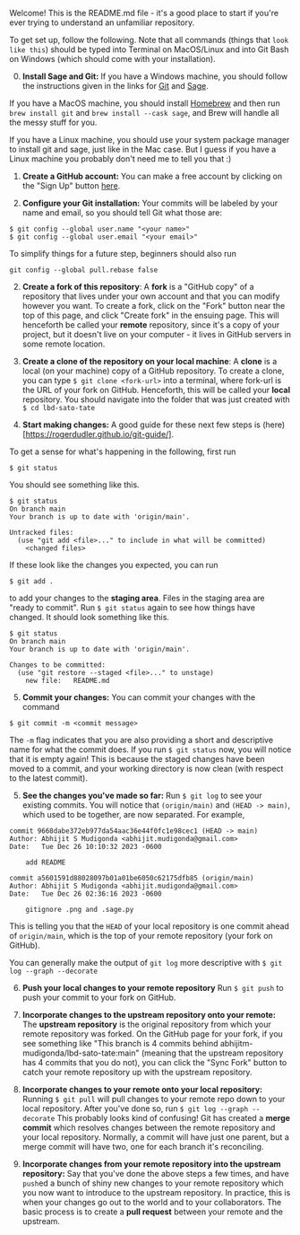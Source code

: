 Welcome! This is the README.md file - it's a good place to start
if you're ever trying to understand an unfamiliar repository.


To get set up, follow the following. Note that all commands (things
that `look like this`) should be typed into Terminal on MacOS/Linux and 
into Git Bash on Windows (which should come with your installation). 

0. **Install Sage and Git:** If you have a Windows machine, you should follow the 
instructions given in the links for 
[Git](https://git-scm.com/book/en/v2/Getting-Started-Installing-Git) 
and [Sage](https://doc.sagemath.org/html/en/installation/index.html). 

If you have a MacOS machine, you should install [Homebrew](https://brew.sh/) 
and then run `brew install git` and `brew install --cask sage`, 
and Brew will handle all the messy stuff for you. 

If you have a Linux machine, you should use your system package manager
to install git and sage, just like in the Mac case.
But I guess if you have a Linux machine you probably don't need me to tell you that :) 

1. **Create a GitHub account:** You can make a free account by clicking on the 
"Sign Up" button [here](https://github.com/). 

2. **Configure your Git installation:** Your commits will be labeled by your 
name and email, so you should tell Git what those are:
```
$ git config --global user.name "<your name>"
$ git config --global user.email "<your email>"
```
To simplify things for a future step, beginners should also run
```
git config --global pull.rebase false
```

2. **Create a fork of this repository**: A **fork** is a "GitHub copy" 
of a repository that lives under your own account and that you can 
modify however you want. To create a fork, click on the "Fork"
button near the top of this page, and click "Create fork" in the ensuing
page. This will henceforth be called your **remote** repository, since it's
a copy of your project, but it doesn't live on your computer - it lives in
GitHub servers in some remote location.

3. **Create a clone of the repository on your local machine**: 
A **clone** is a local (on your machine) copy of a GitHub repository. 
To create a clone, you can type 
```$ git clone <fork-url>```
into a terminal, where fork-url is the URL of your fork on GitHub.
Henceforth, this will be called your **local** repository. 
You should navigate into the folder that was just created with
```$ cd lbd-sato-tate```

4. **Start making changes:** A good guide for these next few steps is
(here)[https://rogerdudler.github.io/git-guide/]. 

To get a sense for what's happening in the following, first run
```
$ git status
```
You should see something like this.
```
$ git status
On branch main
Your branch is up to date with 'origin/main'.

Untracked files:
  (use "git add <file>..." to include in what will be committed)
    <changed files>
```
If these look like the changes you expected, you can run
```
$ git add .
```
to add your changes to the **staging area**. Files in the staging area
are "ready to commit". Run `$ git status` again to see how things have changed.
It should look something like this.
```
$ git status
On branch main
Your branch is up to date with 'origin/main'.

Changes to be committed:
  (use "git restore --staged <file>..." to unstage)
	new file:   README.md
```

5. **Commit your changes:** You can commit your changes with the command
```
$ git commit -m <commit message>
```
The `-m` flag indicates that you are also providing a short 
and descriptive name for what the commit does. If you run
```$ git status``` now, you will notice that it is empty again!
This is because the staged changes have been moved to a commit, 
and your working directory is now clean (with respect to the
latest commit). 

5. **See the changes you've made so far:** Run 
```$ git log``` to see your existing commits.
You will notice that `(origin/main)` and `(HEAD -> main)`,
which used to be together, are now separated. For example,

```
commit 9668dabe372eb977da54aac36e44f0fc1e98cec1 (HEAD -> main)
Author: Abhijit S Mudigonda <abhijit.mudigonda@gmail.com>
Date:   Tue Dec 26 10:10:32 2023 -0600

    add README

commit a5601591d88028097b01a01be6050c62175dfb85 (origin/main)
Author: Abhijit S Mudigonda <abhijit.mudigonda@gmail.com>
Date:   Tue Dec 26 02:36:16 2023 -0600

    gitignore .png and .sage.py
```

This is telling you that the `HEAD` of your local repository is
one commit ahead of `origin/main`, which is the top of your remote
repository (your fork on GitHub). 

You can generally make the output of `git log` more descriptive
with ```$ git log --graph --decorate```

6. **Push your local changes to your remote repository** Run
```$ git push```
to push your commit to your fork on GitHub.

5. **Incorporate changes to the upstream repository onto your remote:**
The **upstream repository** is the original repository from which your 
remote repository was forked. On the GitHub page for your fork, if you see something like
"This branch is 4 commits behind abhijitm-mudigonda/lbd-sato-tate:main" (meaning that
the upstream repository has 4 commits that you do not),
you can click the "Sync Fork" button to catch your remote repository up with 
the upstream repository. 

6. **Incorporate changes to your remote onto your local repository:**
Running 
```$ git pull```
will pull changes to your remote repo down to your local repository. 
After you've done so, run
```$ git log --graph --decorate```
This probably looks kind of confusing! Git has created a **merge commit**
which resolves changes between the remote repository and your local repository.
Normally, a commit will have just one parent, but a merge commit will have two,
one for each branch it's reconciling. 

7. **Incorporate changes from your remote repository into the upstream repository:**
Say that you've done the above steps a few times, and have `push`ed a bunch of 
shiny new changes to your remote repository which you now want to introduce to
the upstream repository. In practice, this is when your changes 
go out to the world and to your collaborators. The basic process is
to create a **pull request** between your remote and the upstream. 





